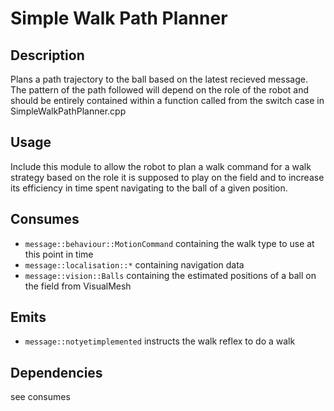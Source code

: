 # Simple Walk Path Planner

## Description

Plans a path trajectory to the ball based on the latest recieved message. The pattern of the path followed will depend on the role of the robot and should be entirely contained within a function called from the switch case in SimpleWalkPathPlanner.cpp

## Usage

Include this module to allow the robot to plan a walk command for a walk strategy based on the role it is supposed to play on the field and to increase its efficiency in time spent navigating to the ball of a given position.

## Consumes

- `message::behaviour::MotionCommand` containing the walk type to use at this point in time
- `message::localisation::*` containing navigation data
- `message::vision::Balls` containing the estimated positions of a ball on the field from VisualMesh

## Emits

- `message::notyetimplemented` instructs the walk reflex to do a walk

## Dependencies

see consumes
